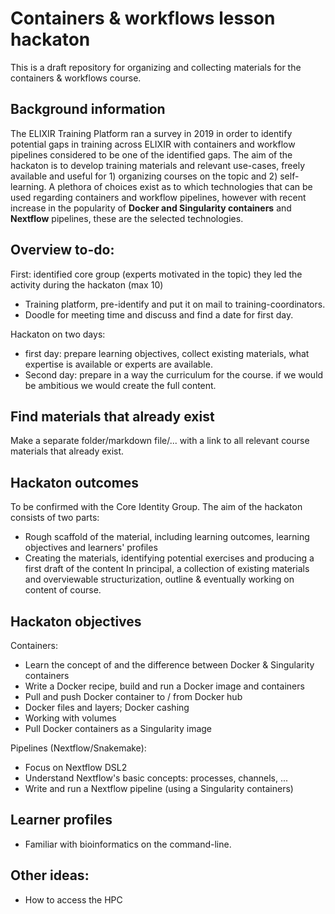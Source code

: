 # Containers & workflows lesson hackaton
This is a draft repository for organizing and collecting materials for the containers &amp; workflows course. 

## Background information
The ELIXIR Training Platform ran a survey in 2019 in order to identify potential gaps in training across ELIXIR with containers and workflow pipelines considered to be one of the identified gaps. The aim of the hackaton is to develop training materials and relevant use-cases, freely available and useful for 1) organizing courses on the topic and 2) self-learning. A plethora of choices exist as to which technologies that can be used regarding containers and workflow pipelines, however with recent increase in the popularity of **Docker and Singularity containers** and **Nextflow** pipelines, these are the selected technologies. 

## Overview to-do: 
First: identified core group (experts motivated in the topic) they led the activity during the hackaton (max 10)
- Training platform, pre-identify and put it on mail to training-coordinators. 
- Doodle for meeting time and discuss and find a date for first day. 

Hackaton on two days:
- first day: prepare learning objectives, collect existing materials, what expertise is available or experts are available. 
- Second day: prepare in a way the curriculum for the course. 
 if we would be ambitious we would create the full content. 

## Find materials that already exist
Make a separate folder/markdown file/... with a link to all relevant course materials that already exist.

## Hackaton outcomes
To be confirmed with the Core Identity Group. The aim of the hackaton consists of two parts:
- Rough scaffold of the material, including learning outcomes, learning objectives and learners' profiles
- Creating the materials, identifying potential exercises and producing a first draft of the content
In principal, a collection of existing materials and overviewable structurization, outline & eventually working on content of course. 

## Hackaton objectives

Containers:
- Learn the concept of and the difference between Docker & Singularity containers 
- Write a Docker recipe, build and run a Docker image and containers
- Pull and push Docker container to / from Docker hub
- Docker files and layers; Docker cashing
- Working with volumes
- Pull Docker containers as a Singularity image

Pipelines (Nextflow/Snakemake):
- Focus on Nextflow DSL2
- Understand Nextflow's basic concepts: processes, channels, ...
- Write and run a Nextflow pipeline (using a Singularity containers)

## Learner profiles
- Familiar with bioinformatics on the command-line. 


## Other ideas:
- How to access the HPC
